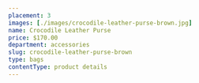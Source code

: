 ```yaml
---
placement: 3
images: [./images/crocodile-leather-purse-brown.jpg]
name: Crocodile Leather Purse
price: $170.00
department: accessories
slug: crocodile-leather-purse-brown
type: bags
contentType: product details
---
```

